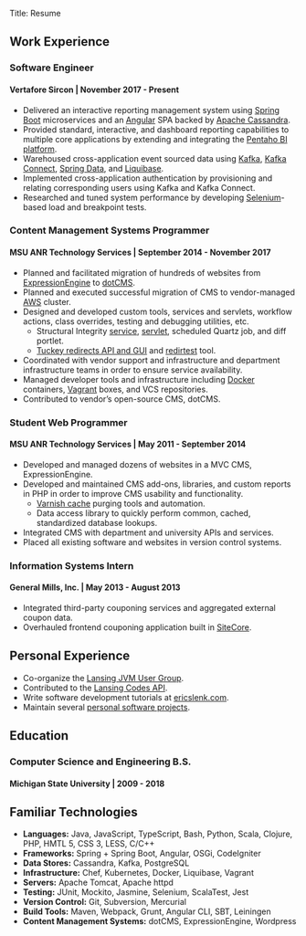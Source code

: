 Title: Resume

## Work Experience

### Software Engineer
#### Vertafore Sircon | November 2017 - Present

* Delivered an interactive reporting management system using [Spring Boot](https://spring.io/projects/spring-boot) microservices and an [Angular](https://angular.io/) SPA backed by [Apache Cassandra](https://cassandra.apache.org/).
* Provided standard, interactive, and dashboard reporting capabilities to multiple core applications by extending and integrating the [Pentaho BI platform](https://www.hitachivantara.com/go/pentaho.html).
* Warehoused cross-application event sourced data using [Kafka](https://kafka.apache.org/), [Kafka Connect](https://docs.confluent.io/current/connect/index.html), [Spring Data](https://spring.io/projects/spring-data), and [Liquibase](https://www.liquibase.org/).
* Implemented cross-application authentication by provisioning and relating corresponding users using Kafka and Kafka Connect.
* Researched and tuned system performance by developing [Selenium](https://www.seleniumhq.org/)-based load and breakpoint tests.

### Content Management Systems Programmer
#### MSU ANR Technology Services | September 2014 - November 2017

* Planned and facilitated migration of hundreds of websites from [ExpressionEngine](https://expressionengine.com/) to [dotCMS](https://dotcms.com/).
* Planned and executed successful migration of CMS to vendor-managed [AWS](https://aws.amazon.com/) cluster.
* Designed and developed custom tools, services and servlets, workflow actions, class overrides, testing and debugging utilities, etc.
    * Structural Integrity [service](https://gitlab.msu.edu/canr/edu.msu.anr.osgi.structuralintegrity.service), [servlet](https://gitlab.msu.edu/canr/edu.msu.anr.osgi.structuralintegrity.servlet), scheduled Quartz job, and diff portlet.
    * [Tuckey redirects API and GUI](https://gitlab.msu.edu/canr/edu.msu.anr.osgi.tuckey) and [redirtest](https://gitlab.msu.edu/canr/redirtest) tool.
* Coordinated with vendor support and infrastructure and department infrastructure teams in order to ensure service availability.
* Managed developer tools and infrastructure including [Docker](https://www.docker.com/) containers, [Vagrant](https://www.vagrantup.com/) boxes, and VCS repositories.
* Contributed to vendor’s open-source CMS, dotCMS.

### Student Web Programmer
#### MSU ANR Technology Services | May 2011 - September 2014

* Developed and managed dozens of websites in a MVC CMS, ExpressionEngine.
* Developed and maintained CMS add-ons, libraries, and custom reports in PHP in order to improve CMS usability and functionality.
    * [Varnish cache](https://varnish-cache.org/) purging tools and automation.
    * Data access library to quickly perform common, cached, standardized database lookups.
* Integrated CMS with department and university APIs and services.
* Placed all existing software and websites in version control systems.

### Information Systems Intern
#### General Mills, Inc. | May 2013 - August 2013

* Integrated third-party couponing services and aggregated external coupon data.
* Overhauled frontend couponing application built in [SiteCore](https://www.sitecore.com/).


## Personal Experience

* Co-organize the [Lansing JVM User Group](https://www.eventbrite.com/e/jvm-user-group-meeting-tickets-48812265801).
* Contributed to the [Lansing Codes API](https://github.com/lansingcodes/api).
* Write software development tutorials at [ericslenk.com](http://ericslenk.com/).
* Maintain several [personal software projects]({filename}/pages/projects.md).


## Education

### Computer Science and Engineering B.S.
#### Michigan State University | 2009 - 2018

## Familiar Technologies
* **Languages:** Java, JavaScript, TypeScript, Bash, Python, Scala, Clojure, PHP, HMTL 5, CSS 3, LESS, C/C++
* **Frameworks:** Spring + Spring Boot, Angular, OSGi, CodeIgniter
* **Data Stores:** Cassandra, Kafka, PostgreSQL
* **Infrastructure:** Chef, Kubernetes, Docker, Liquibase, Vagrant
* **Servers:** Apache Tomcat, Apache httpd
* **Testing:** JUnit, Mockito, Jasmine, Selenium, ScalaTest, Jest
* **Version Control:** Git, Subversion, Mercurial
* **Build Tools:** Maven, Webpack, Grunt, Angular CLI, SBT, Leiningen
* **Content Management Systems:** dotCMS, ExpressionEngine, Wordpress
